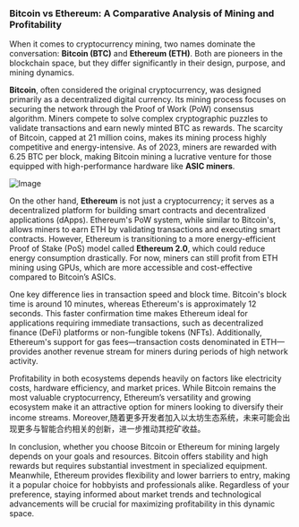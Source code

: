 ### Bitcoin vs Ethereum: A Comparative Analysis of Mining and Profitability

When it comes to cryptocurrency mining, two names dominate the conversation: **Bitcoin (BTC)** and **Ethereum (ETH)**. Both are pioneers in the blockchain space, but they differ significantly in their design, purpose, and mining dynamics.

**Bitcoin**, often considered the original cryptocurrency, was designed primarily as a decentralized digital currency. Its mining process focuses on securing the network through the Proof of Work (PoW) consensus algorithm. Miners compete to solve complex cryptographic puzzles to validate transactions and earn newly minted BTC as rewards. The scarcity of Bitcoin, capped at 21 million coins, makes its mining process highly competitive and energy-intensive. As of 2023, miners are rewarded with 6.25 BTC per block, making Bitcoin mining a lucrative venture for those equipped with high-performance hardware like **ASIC miners**.

![Image](https://github.com/user-attachments/assets/b8266eee-691e-4ee1-99ef-bfa10d234fd4)

On the other hand, **Ethereum** is not just a cryptocurrency; it serves as a decentralized platform for building smart contracts and decentralized applications (dApps). Ethereum's PoW system, while similar to Bitcoin's, allows miners to earn ETH by validating transactions and executing smart contracts. However, Ethereum is transitioning to a more energy-efficient Proof of Stake (PoS) model called **Ethereum 2.0**, which could reduce energy consumption drastically. For now, miners can still profit from ETH mining using GPUs, which are more accessible and cost-effective compared to Bitcoin’s ASICs.

One key difference lies in transaction speed and block time. Bitcoin's block time is around 10 minutes, whereas Ethereum's is approximately 12 seconds. This faster confirmation time makes Ethereum ideal for applications requiring immediate transactions, such as decentralized finance (DeFi) platforms or non-fungible tokens (NFTs). Additionally, Ethereum's support for gas fees—transaction costs denominated in ETH—provides another revenue stream for miners during periods of high network activity.

Profitability in both ecosystems depends heavily on factors like electricity costs, hardware efficiency, and market prices. While Bitcoin remains the most valuable cryptocurrency, Ethereum’s versatility and growing ecosystem make it an attractive option for miners looking to diversify their income streams. Moreover,随着更多开发者加入以太坊生态系统，未来可能会出现更多与智能合约相关的创新，进一步推动其挖矿收益。

In conclusion, whether you choose Bitcoin or Ethereum for mining largely depends on your goals and resources. Bitcoin offers stability and high rewards but requires substantial investment in specialized equipment. Meanwhile, Ethereum provides flexibility and lower barriers to entry, making it a popular choice for hobbyists and professionals alike. Regardless of your preference, staying informed about market trends and technological advancements will be crucial for maximizing profitability in this dynamic space.